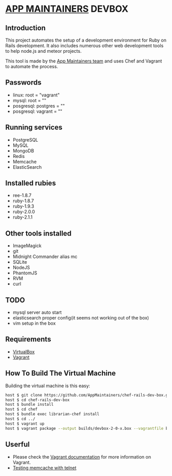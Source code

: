 # [APP MAINTAINERS](http://AppMaintainers.com) DEVBOX

## Introduction
This project automates the setup of a development environment for Ruby on Rails development. It also includes numerous other web development tools to help node.js and meteor projects.

This tool is made by the [App Maintainers team](http://AppMaintainers.com) and uses Chef and Vagrant to automate the process.

## Passwords
- linux: root = "vagrant"
- mysql: root = ""
- posgresql: postgres = ""
- posgresql: vagrant = ""

## Running services
- PostgreSQL
- MySQL
- MongoDB
- Redis
- Memcache
- ElasticSearch

## Installed rubies
- ree-1.8.7
- ruby-1.8.7
- ruby-1.9.3
- ruby-2.0.0
- ruby-2.1.1
 
## Other tools installed
- ImageMagick
- git
- Midnight Commander alias mc
- SQLite
- NodeJS
- PhantomJS
- RVM
- curl

## TODO
- mysql server auto start
- elasticsearch proper config(it seems not working out of the box)
- vim setup in the box

## Requirements

* [VirtualBox](https://www.virtualbox.org)
* [Vagrant](http://vagrantup.com)

## How To Build The Virtual Machine

Building the virtual machine is this easy:

```zsh
host $ git clone https://github.com/AppMaintainers/chef-rails-dev-box.git
host $ cd chef-rails-dev-box
host $ bundle install
host $ cd chef
host $ bundle exec librarian-chef install
host $ cd ../
host $ vagrant up
host $ vagrant package --output builds/devbox-2-0-x.box --vagrantfile builds/Vagrantfile
```

## Userful
- Please check the [Vagrant documentation](http://vagrantup.com/v1/docs/index.html) for more information on Vagrant.
- [Testing memcache with telnet](https://wincent.com/wiki/testing_memcached_with_telnet)
